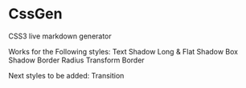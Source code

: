 # CssGen
CSS3 live markdown generator

Works for the Following styles:
Text Shadow
Long & Flat Shadow
Box Shadow
Border Radius
Transform
Border


Next styles to be added:
Transition
